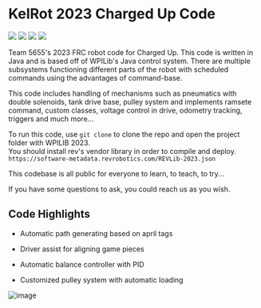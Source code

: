 # KelRot 2023 Charged Up Code

![](https://img.shields.io/static/v1?label=team&message=5655&color=black) ![](https://img.shields.io/static/v1?label=ChargedUp&message=2023&color=blue) ![](https://img.shields.io/static/v1?label=language&message=java&color=red) ![](https://img.shields.io/static/v1?label=project-base&message=command-base&color=yellow)

Team 5655's 2023 FRC robot code for Charged Up. This code is written in Java and is based off of WPILib's Java control system. There are multiple subsystems functioning different parts of the robot with scheduled commands using the advantages of command-base.

This code includes handling of mechanisms such as pneumatics with double solenoids, tank drive base, pulley system and implements ramsete command, custom classes, voltage control in drive, odometry tracking, triggers and much more...

To run this code, use ```git clone``` to clone the repo and open the project folder with WPILIB 2023. <br>
You should install rev's vendor library in order to compile and deploy. ```https://software-metadata.revrobotics.com/REVLib-2023.json```

This codebase is all public for everyone to learn, to teach, to try...

If you have some questions to ask, you could reach us as you wish.

## Code Highlights

 - Automatic path generating based on april tags

 - Driver assist for aligning game pieces

 - Automatic balance controller with PID

 - Customized pulley system with automatic loading

![image](https://user-images.githubusercontent.com/85784378/228740162-7b365f89-53b8-43e2-b3ad-b89460f738c1.png)
